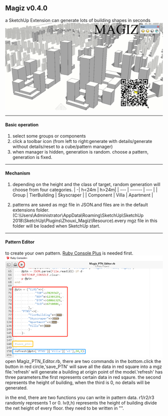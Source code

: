 ## Magiz v0.4.0
a SketchUp Extension can generate lots of building shapes in seconds
![demo](https://github.com/charlesooo/Magiz/blob/master/Magiz_Demo.gif)

***
#### Basic operation
1. select some groups or components   
2. click a toolbar icon (from left to right:generate with details/generate without details/reset to a cube/pattern manager)   
3. when manager is hidden, generation is random. choose a pattern, generation is fixed.   
***
#### Mechanism
1. depending on the height and the class of target, random generation will choose from four categories.
    | -| h<24m | h>24m|
    | --- | ------ | --- |
    | Group | TierBuilding | Skyscraper |
    | Component | Villa | Apartment |

2. patterns are saved as mgz file in JSON.and files are in the default extensions folder. (C:\Users\Administrator\AppData\Roaming\SketchUp\SketchUp 2018\SketchUp\Plugins\Zhouxi_Magiz\Resource).every mgz file in this folder will be loaded when SketchUp start.
***
#### Pattern Editor
to create your own pattern. [Ruby Console Plus](https://github.com/Aerilius/sketchup-console-plus) is needed first.
![demo](https://github.com/charlesooo/Magiz/blob/master/demo.png)   
open Magiz_PTN_Editor.rb, there are two commands in the bottom.click the button in red circle,'save_PTN' will save all the data in red square into a mgz file.'refresh' will generate a building at origin point of the model.'refresh' has three parameters.the first represents certain data in red sqaure. the second represents the height of building, when the third is 0, no details will be generated.

in the end, there are two functions you can write in pattern data. r1/r2/r3 randomly represents 1 or 0. lv(t,h) represents the height of building divide the net height of every floor. they need to be written in "".
